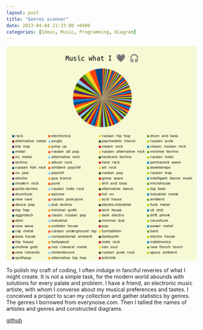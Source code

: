 ```yaml
---
layout: post
title: "Genres scanner"
date: 2023-04-04 21:33:00 +0400
categories: [Ideas, Music, Programming, Diagram]
---
```


<!-- ![diagram](/static/images/genre_image_crop.png) -->
<picture>
  <source media="(max-width: 375px)" srcset="/static/images/genre_image_crop-375w.png">
  <source media="(max-width: 640px)" srcset="/static/images/genre_image_crop.png">
  <img src="/static/images/genre_image_crop.png" alt="Screenshot">
</picture>

To polish my craft of coding, I often indulge in fanciful reveries of what I might create. It is not a simple task, for the modern world abounds with solutions for every palate and problem. I have a friend, an electronic music artiste, with whom I converse about my musical preferences and tastes. I conceived a project to scan my collection and gather statistics by genres. The genres I borrowed from everynoise.com. Then I tallied the names of artistes and genres and constructed diagrams.

[github](https://github.com/ta0ma0/genre_scan)

